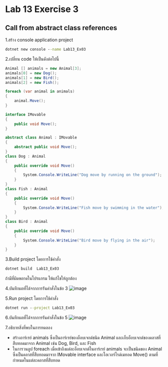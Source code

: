 # Lab 13 Exercise 3

## Call from abstract class references

1.สร้าง console application project

```cmd
dotnet new console --name Lab13_Ex03
```

2.เปลี่ยน code ให้เป็นดังต่อไปนี้

```cs
Animal [] animals = new Animal[3];
animals[0] = new Dog();
animals[1] = new Bird();
animals[2] = new Fish();

foreach (var animal in animals)
{
    animal.Move();
}

interface IMovable
{
    public void Move();
}

abstract class Animal : IMovable
{
    abstract public void Move();
}
class Dog : Animal
{
    public override void Move()
    {
        System.Console.WriteLine("Dog move by running on the ground");
    }
}
class Fish : Animal
{
    public override void Move()
    {
        System.Console.WriteLine("Fish move by swimming in the water");
    }
}
class Bird : Animal
{
    public override void Move()
    {
        System.Console.WriteLine("Bird move by flying in the air");
    }
}

```

3.Build project โดยการใช้คำสั่ง

```cmd
dotnet build  Lab13_Ex03
```

ถ้ามีที่ผิดพลาดในโปรแกรม ให้แก้ไขให้ถูกต้อง

4.บันทึกผลที่ได้จากการรันคำสั่งในข้อ 3
![image](https://github.com/65030121natthamon/03376836-OOP-2566-Lab-13/assets/144195611/05c6e5b5-9b80-4e25-bd2c-8756c05de86e)

5.Run project โดยการใช้คำสั่ง

```cmd
dotnet run --project Lab13_Ex03
```

6.บันทึกผลที่ได้จากการรันคำสั่งในข้อ 5
![image](https://github.com/65030121natthamon/03376836-OOP-2566-Lab-13/assets/144195611/ea94c3b9-110f-4721-997a-cc7e9c671134)

7.อธิบายสิ่งที่พบในการทดลอง
- สร้างอาร์เรย์ animals ซึ่งเป็นอาร์เรย์ของอ็อบเจกต์ชนิด Animal และเก็บอ็อบเจกต์ของคลาสที่สืบทอดมาจาก Animal เช่น Dog, Bird, และ Fish
- ในการวนลูป foreach เมื่อเข้าถึงแต่ละอ็อบเจกต์ในอาร์เรย์ animals จะเป็นชนิดของ Animal ซึ่งเป็นคลาสที่สืบทอดมาจาก IMovable interface และโอเวอร์ไรด์เมทอด Move() ตามที่กำหนดในแต่ละคลาสที่สืบทอด
